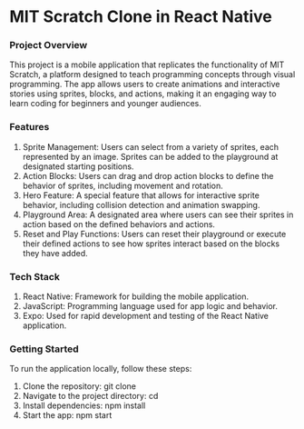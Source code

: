 # MIT Scratch Clone in React Native

### Project Overview
This project is a mobile application that replicates the functionality of MIT Scratch, a platform designed to teach programming concepts through visual programming. The app allows users to create animations and interactive stories using sprites, blocks, and actions, making it an engaging way to learn coding for beginners and younger audiences.

### Features
1. Sprite Management: Users can select from a variety of sprites, each represented by an image. Sprites can be added to the playground at designated starting positions.
2. Action Blocks: Users can drag and drop action blocks to define the behavior of sprites, including movement and rotation.
3. Hero Feature: A special feature that allows for interactive sprite behavior, including collision detection and animation swapping.
4. Playground Area: A designated area where users can see their sprites in action based on the defined behaviors and actions.
5. Reset and Play Functions: Users can reset their playground or execute their defined actions to see how sprites interact based on the blocks they have added.

### Tech Stack
1. React Native: Framework for building the mobile application.
2. JavaScript: Programming language used for app logic and behavior.
3. Expo: Used for rapid development and testing of the React Native application.

### Getting Started
To run the application locally, follow these steps:

1. Clone the repository: git clone <repository-url>
2. Navigate to the project directory: cd <project-directory>
3. Install dependencies: npm install
4. Start the app: npm start
